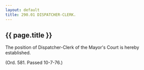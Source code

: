```yaml
---
layout: default 
title: 290.01 DISPATCHER-CLERK.
---
```


{{ page.title }}
----------------

The position of Dispatcher-Clerk of the Mayor's Court is hereby
established.

(Ord. 581. Passed 10-7-76.)
